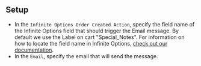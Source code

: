 ## Setup

- In the `Infinite Options Order Created Action`, specify the field name of the Infinite Options field that should trigger the Email message. By default we use the Label on cart "Special_Notes". For information on how to locate the field name in Infinite Options, [check out our documentation](https://docs.theshoppad.com/article/122-why-are-option-selections-labeled-infiniteoptions1).
- In the `Email`, specify the email that will send the message.
